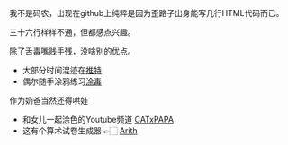 我不是码农，出现在github上纯粹是因为歪路子出身能写几行HTML代码而已。

三十六行样样不通，但都感点兴趣。

除了舌毒嘴贱手残，没啥别的优点。

* 大部分时间混迹在[推特](https://twitter.com/LordDoomed)
* 偶尔随手涂鸦练习[涂毒](https://trello.com/b/T4KHl7UF)

作为奶爸当然还得哄娃

* 和女儿一起涂色的Youtube频道 [CATxPAPA](https://www.youtube.com/channel/UCuLMfLTHwdQ3P9JT_4AiRFw)
* 这有个算术试卷生成器 👉🏻 [Arith](https://lorddoomed.github.io/Arith/)
